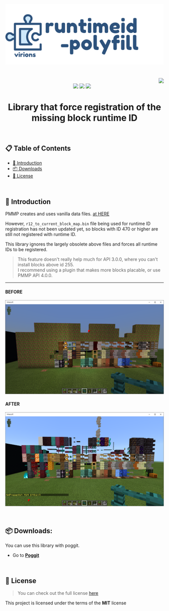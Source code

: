 <div align="center">  
  <img src="assets/title.svg"><br>  
  <h1><img src="https://views.whatilearened.today/views/github/PresentKim/runtimeid-polyfill.svg?style=for-the-badge" height="24" align="right"></h1><br>  

  <img src="https://img.shields.io/github/stars/PresentKim/runtimeid-polyfill?style=for-the-badge" height="24">  
  <img src="https://img.shields.io/github/license/PresentKim/runtimeid-polyfill.svg?style=for-the-badge" height="24">  
  <a href="https://poggit.pmmp.io/ci/PresentKim/runtimeid-polyfill/~">  
    <img src="https://poggit.pmmp.io/ci.shield/PresentKim/runtimeid-polyfill/~?style=for-the-badge" height="24">   
  </a>  
  
  <h1><strong> Library that force registration of the missing block runtime ID </strong></h1><br>  
</div>  

## :clipboard: Table of Contents  
- [:book: Introduction](#book-introduction)  
- [:package: Downloads](#package-downloads)  
- [:memo: License](#memo-license)  
  
<br>  
  
## :book: Introduction  
PMMP creates and uses vanilla data files. [at HERE](https://github.com/pmmp/BedrockData)  
  
However, `r12_to_current_block_map.bin` file being used for runtime ID registration has not been updated yet, so blocks with ID 470 or higher are still not registered with runtime ID.  
  
This library ignores the largely obsolete above files and forces all runtime IDs to be registered.  

> This feature doesn't really help much for API 3.0.0, where you can't install blocks above id 255.  
> I recommend using a plugin that makes more blocks placable, or use PMMP API 4.0.0.  
  
---------------   
  
#### BEFORE 
![before.png](assets/demo/before.png)  
  
#### AFTER 
![after.png](assets/demo/after.png)  
  
<br>  
  
## :package: Downloads:  
You can use this library with poggit.  
- Go to [**Poggit**](https://poggit.pmmp.io/ci/PresentKim/runtimeid-polyfill/~)   
  
<br>  
  
## :memo: License  
> You can check out the full license [here](LICENSE)  
  
This project is licensed under the terms of the **MIT** license  